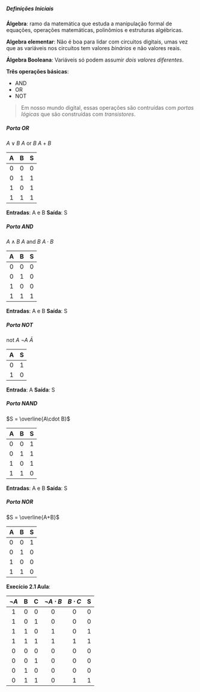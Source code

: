 
##### Definições Iniciais

**Álgebra**: ramo da matemática que estuda a manipulação formal de equações, operações matemáticas, polinômios e estruturas algébricas. 

**Algebra elementar**: Não é boa para lidar com circuitos digitais, umas vez que as variáveis nos circuitos tem valores *binários* e não valores reais.

**Álgebra Booleana**: Variáveis só podem assumir *dois valores diferentes*.

**Três operações básicas**:
- AND 
- OR 
- NOT

>Em nosso mundo digital, essas operações são contruídas com *portas lógicas* que são construídas com *transistores*.


##### Porta OR

 $A \vee B$
 $A$ or $B$
$A +B$

|  A  |  B  |  S  |
| :-: | :-: | :-: |
|  0  |  0  |  0  |
|  0  |  1  |  1  |
|  1  |  0  |  1  |
|  1  |  1  |  1  |
**Entradas**: A e B
**Saída**: S


##### Porta AND

$A \land B$
$A$ and $B$
$A \cdot B$


|  A  |  B  |  S  |
| :-: | :-: | :-: |
|  0  |  0  |  0  |
|  0  |  1  |  0  |
|  1  |  0  |  0  |
|  1  |  1  |  1  |
**Entradas**: A e B 
**Saída**: S

##### Porta NOT 

not $A$
$\neg A$
$\bar{A}$


|  A  |  S  |
| :-: | :-: |
|  0  |  1  |
|  1  |  0  |
**Entrada**: A
**Saída**: S

##### Porta NAND 

$S = \overline{A\cdot B}$


| A   | B   | S   |
| --- | --- | --- |
| 0   | 0   | 1   |
| 0   | 1   | 1   |
| 1   | 0   | 1   |
| 1   | 1   | 0   |
**Entradas**: A e B
**Saída**: S

##### Porta NOR

$S = \overline{A+B}$


| A   | B   | S   |
| --- | --- | --- |
| 0   | 0   | 1   |
| 0   | 1   | 0   |
| 1   | 0   | 0   |
| 1   | 1   | 0   |


**Execício 2.1 Aula**:

| $\neg A$ |  B  |  C  | $\neg A\cdot B$ | $B\cdot C$ |  S  |
| :------: | :-: | :-: | :-------------: | :--------: | :-: |
|    1     |  0  |  0  |        0        |     0      |  0  |
|    1     |  0  |  1  |        0        |     0      |  0  |
|    1     |  1  |  0  |        1        |     0      |  1  |
|    1     |  1  |  1  |        1        |     1      |  1  |
|    0     |  0  |  0  |        0        |     0      |  0  |
|    0     |  0  |  1  |        0        |     0      |  0  |
|    0     |  1  |  0  |        0        |     0      |  0  |
|    0     |  1  |  1  |        0        |     1      |  1  |
